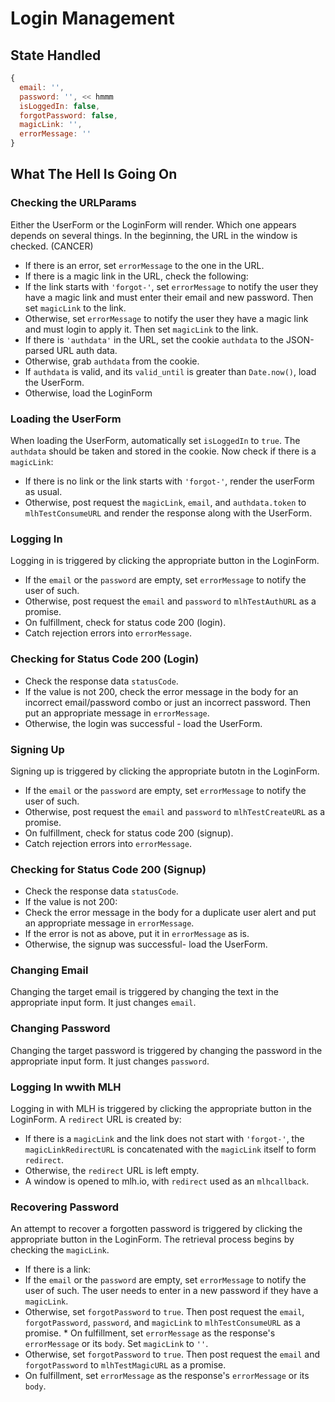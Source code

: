 # Login Management

## State Handled
```js
{
  email: '',
  password: '', << hmmm
  isLoggedIn: false,
  forgotPassword: false,
  magicLink: '',
  errorMessage: ''
}
```

## What The Hell Is Going On

### Checking the URLParams
Either the UserForm or the LoginForm will render.  Which one appears depends on several things.  In the beginning, the URL in the window is checked.  (CANCER)

*  If there is an error, set `errorMessage` to the one in the URL.
*  If there is a magic link in the URL, check the following:
  *  If the link starts with `'forgot-'`, set `errorMessage` to notify the user they have a magic link and must enter their email and new password. Then set `magicLink` to the link.
  *  Otherwise, set `errorMessage` to notify the user they have a magic link and must login to apply it.  Then set `magicLink` to the link.
*  If there is `'authdata'` in the URL, set the cookie `authdata` to the JSON-parsed URL auth data.
*  Otherwise, grab `authdata` from the cookie.
*  If `authdata` is valid, and its `valid_until` is greater than `Date.now()`, load the UserForm.
*  Otherwise, load the LoginForm

### Loading the UserForm
When loading the UserForm, automatically set `isLoggedIn` to `true`.  The `authdata` should be taken and stored in the cookie.  Now check if there is a `magicLink`:

*  If there is no link or the link starts with `'forgot-'`, render the userForm as usual.
*  Otherwise, post request the `magicLink`, `email`, and `authdata.token` to `mlhTestConsumeURL` and render the response along with the UserForm.

### Logging In
Logging in is triggered by clicking the appropriate button in the LoginForm.
*  If the `email` or the `password` are empty, set `errorMessage` to notify the user of such.
*  Otherwise, post request the `email` and `password` to `mlhTestAuthURL` as a promise.
  *  On fulfillment, check for status code 200 (login).
  *  Catch rejection errors into `errorMessage`.

### Checking for Status Code 200 (Login)
*  Check the response data `statusCode`.
*  If the value is not 200, check the error message in the body for an incorrect email/password combo or just an incorrect password.  Then put an appropriate message in `errorMessage`.
*  Otherwise, the login was successful - load the UserForm.

### Signing Up
Signing up is triggered by clicking the appropriate butotn in the LoginForm.
*  If the `email` or the `password` are empty, set `errorMessage` to notify the user of such.
*  Otherwise, post request the `email` and `password` to `mlhTestCreateURL` as a promise.
  *  On fulfillment, check for status code 200 (signup).
  *  Catch rejection errors into `errorMessage`.

### Checking for Status Code 200 (Signup) 
*  Check the response data `statusCode`.
*  If the value is not 200:
  *  Check the error message in the body for a duplicate user alert and put an appropriate message in `errorMessage`.
  *  If the error is not as above, put it in `errorMessage` as is.
*  Otherwise, the signup was successful- load the UserForm.

### Changing Email
Changing the target email is triggered by changing the text in the appropriate input form.  It just changes `email`.

### Changing Password
Changing the target password is triggered by changing the password in the appropriate input form.  It just changes `password`.

### Logging In wwith MLH
Logging in with MLH is triggered by clicking the appropriate button  in the LoginForm.  A `redirect` URL is created by:
*  If there is a `magicLink` and the link does not start with `'forgot-'`, the `magicLinkRedirectURL` is concatenated with the `magicLink` itself to form `redirect`.
*  Otherwise, the `redirect` URL is left empty.
*  A window is opened to mlh.io, with `redirect` used as an `mlhcallback`.

### Recovering Password
An attempt to recover a forgotten password is triggered by clicking the appropriate button in the LoginForm.  The retrieval process begins by checking the `magicLink`.
*  If there is a link:
  *  If the `email` or the `password` are empty, set `errorMessage` to notify the user of such.  The user needs to enter in a new password if they have a `magicLink`.
  *  Otherwise, set `forgotPassword` to `true`.  Then post request the `email`, `forgotPassword`, `password`, and `magicLink` to `mlhTestConsumeURL` as a promise.
    *  On fulfillment, set `errorMessage` as the response's `errorMessage` or its `body`.  Set `magicLink` to `''`.
*  Otherwise, set `forgotPassword` to `true`. Then post request the `email` and `forgotPassword` to `mlhTestMagicURL` as a promise.  
  *  On fulfillment, set `errorMessage` as the response's `errorMessage` or its `body`.


  
